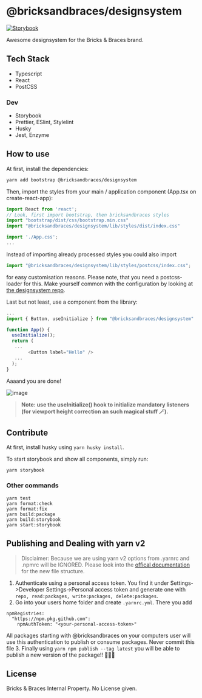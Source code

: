 # @bricksandbraces/designsystem

[![Storybook](https://github.com/bricksandbraces/designsystem/actions/workflows/deployment.yml/badge.svg?branch=main)](https://github.com/bricksandbraces/designsystem/actions/workflows/deployment.yml)

Awesome designsystem for the Bricks & Braces brand.

## Tech Stack

- Typescript
- React
- PostCSS

### Dev

- Storybook
- Prettier, ESlint, Stylelint
- Husky
- Jest, Enzyme

## How to use

At first, install the dependencies:

```bash
yarn add bootstrap @bricksandbraces/designsystem
```

Then, import the styles from your main / application component (App.tsx on create-react-app):

```javascript
import React from 'react';
// Look, first import bootstrap, then bricksandbraces styles
import "bootstrap/dist/css/bootstrap.min.css"
import "@bricksandbraces/designsystem/lib/styles/dist/index.css"

import './App.css';
...
```

Instead of importing already processed styles you could also import

```javascript
import "@bricksandbraces/designsystem/lib/styles/postcss/index.css";
```

for easy customisation reasons. Please note, that you need a postcss-loader for this. Make yourself common with the configuration by looking at [the designsystem repo](https://github.com/bricksandbraces/designsystem).

Last but not least, use a component from the library:

```javascript
...
import { Button, useInitialize } from "@bricksandbraces/designsystem"

function App() {
  useInitialize();
  return (
   ...
        <Button label="Hello" />
   ...
  );
}
```

Aaaand you are done!

![image](https://user-images.githubusercontent.com/8998518/125286009-934f4500-e31b-11eb-94d7-4238b41b446f.png)

> **Note: use the useInitialize() hook to initialize mandatory listeners (for viewport height correction an such magical stuff 🪄).**

## Contribute

At first, install husky using `yarn husky install`.

To start storybook and show all components, simply run:

```
yarn storybook
```

### Other commands

```
yarn test
yarn format:check
yarn format:fix
yarn build:package
yarn build:storybook
yarn start:storybook
```

## Publishing and Dealing with yarn v2

> Disclaimer: Because we are using yarn v2 options from .yarnrc and .npmrc will be IGNORED. Please look into the [offical documentation](https://yarnpkg.com/configuration/yarnrc) for the new file structure.

1. Authenticate using a personal access token. You find it under Settings->Developer Settings->Personal access token and generate one with `repo, read:packages, write:packages, delete:packages`.
2. Go into your users home folder and create `.yarnrc.yml`. There you add

```
npmRegistries:
  "https://npm.pkg.github.com":
    npmAuthToken: "<your-personal-access-token>"
```

All packages starting with @bricksandbraces on your computers user will use this authentication to publish or consume packages.
Never commit this file
3. Finally using `yarn npm publish --tag latest` you will be able to publish a new version of the package!! 🎉🎉🎉

## License

Bricks & Braces Internal Property. No License given.
